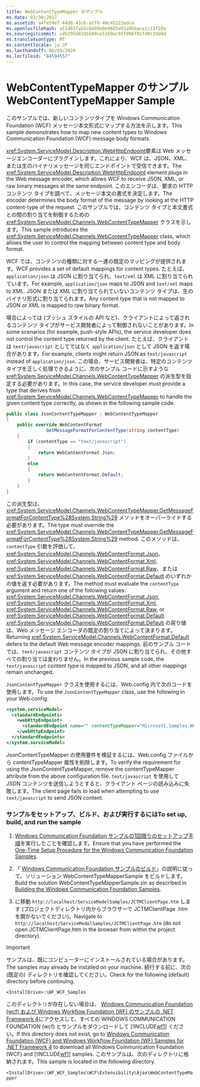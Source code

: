 ```yaml
---
title: WebContentTypeMapper のサンプル
ms.date: 03/30/2017
ms.assetid: a4fe59e7-44d8-43c6-a1f8-40c45223adca
ms.openlocfilehash: a51d03fab5c6499a0e9685e01a9bbace1c11f28a
ms.sourcegitcommit: cdb295dd1db589ce5169ac9ff096f01fd0c2da9d
ms.translationtype: MT
ms.contentlocale: ja-JP
ms.lasthandoff: 06/09/2020
ms.locfileid: "84594557"
---
```

# <a name="webcontenttypemapper-sample"></a><span data-ttu-id="f2503-102">WebContentTypeMapper のサンプル</span><span class="sxs-lookup"><span data-stu-id="f2503-102">WebContentTypeMapper Sample</span></span>
<span data-ttu-id="f2503-103">このサンプルでは、新しいコンテンツタイプを Windows Communication Foundation (WCF) メッセージ本文形式にマップする方法を示します。</span><span class="sxs-lookup"><span data-stu-id="f2503-103">This sample demonstrates how to map new content types to Windows Communication Foundation (WCF) message body formats.</span></span>  
  
 <span data-ttu-id="f2503-104"><xref:System.ServiceModel.Description.WebHttpEndpoint>要素は Web メッセージエンコーダーにプラグインします。これにより、WCF は、JSON、XML、または生のバイナリメッセージを同じエンドポイントで受信できます。</span><span class="sxs-lookup"><span data-stu-id="f2503-104">The <xref:System.ServiceModel.Description.WebHttpEndpoint> element plugs in the Web message encoder, which allows WCF to receive JSON, XML, or raw binary messages at the same endpoint.</span></span> <span data-ttu-id="f2503-105">このエンコーダは、要求の HTTP コンテンツ タイプを調べて、メッセージ本文の書式を決定します。</span><span class="sxs-lookup"><span data-stu-id="f2503-105">The encoder determines the body format of the message by looking at the HTTP content-type of the request.</span></span> <span data-ttu-id="f2503-106">このサンプルでは、コンテンツ タイプと本文書式との間の割り当てを制御するための <xref:System.ServiceModel.Channels.WebContentTypeMapper> クラスを示します。</span><span class="sxs-lookup"><span data-stu-id="f2503-106">This sample introduces the <xref:System.ServiceModel.Channels.WebContentTypeMapper> class, which allows the user to control the mapping between content type and body format.</span></span>  
  
 <span data-ttu-id="f2503-107">WCF では、コンテンツの種類に対する一連の既定のマッピングが提供されます。</span><span class="sxs-lookup"><span data-stu-id="f2503-107">WCF provides a set of default mappings for content types.</span></span> <span data-ttu-id="f2503-108">たとえば、`application/json` は JSON に割り当てられ、`text/xml` は XML に割り当てられています。</span><span class="sxs-lookup"><span data-stu-id="f2503-108">For example, `application/json` maps to JSON and `text/xml` maps to XML.</span></span> <span data-ttu-id="f2503-109">JSON または XML に割り当てられていないコンテンツ タイプは、生のバイナリ形式に割り当てられます。</span><span class="sxs-lookup"><span data-stu-id="f2503-109">Any content type that is not mapped to JSON or XML is mapped to raw binary format.</span></span>  
  
 <span data-ttu-id="f2503-110">場合によっては (プッシュ スタイルの API など)、クライアントによって返されるコンテンツ タイプがサービス開発者によって制御されないことがあります。</span><span class="sxs-lookup"><span data-stu-id="f2503-110">In some scenarios (for example, push-style APIs), the service developer does not control the content type returned by the client.</span></span> <span data-ttu-id="f2503-111">たとえば、クライアントは `text/javascript` としてではなく `application/json` として JSON を返す場合があります。</span><span class="sxs-lookup"><span data-stu-id="f2503-111">For example, clients might return JSON as `text/javascript` instead of `application/json`.</span></span> <span data-ttu-id="f2503-112">この場合、サービス開発者は、特定のコンテンツ タイプを正しく処理できるように、次のサンプル コードに示すような <xref:System.ServiceModel.Channels.WebContentTypeMapper> の派生型を指定する必要があります。</span><span class="sxs-lookup"><span data-stu-id="f2503-112">In this case, the service developer must provide a type that derives from <xref:System.ServiceModel.Channels.WebContentTypeMapper> to handle the given content type correctly, as shown in the following sample code.</span></span>  
  
```csharp  
public class JsonContentTypeMapper : WebContentTypeMapper  
{  
    public override WebContentFormat  
               GetMessageFormatForContentType(string contentType)  
    {  
        if (contentType == "text/javascript")  
        {  
            return WebContentFormat.Json;  
        }  
        else  
        {  
            return WebContentFormat.Default;  
        }  
    }  
}  
```  
  
 <span data-ttu-id="f2503-113">この派生型は、<xref:System.ServiceModel.Channels.WebContentTypeMapper.GetMessageFormatForContentType%28System.String%29> メソッドをオーバーライドする必要があります。</span><span class="sxs-lookup"><span data-stu-id="f2503-113">The type must override the <xref:System.ServiceModel.Channels.WebContentTypeMapper.GetMessageFormatForContentType%28System.String%29> method.</span></span> <span data-ttu-id="f2503-114">このメソッドは、`contentType` 引数を評価して、<xref:System.ServiceModel.Channels.WebContentFormat.Json>、<xref:System.ServiceModel.Channels.WebContentFormat.Xml>、<xref:System.ServiceModel.Channels.WebContentFormat.Raw>、または <xref:System.ServiceModel.Channels.WebContentFormat.Default> のいずれかの値を返す必要があります。</span><span class="sxs-lookup"><span data-stu-id="f2503-114">The method must evaluate the `contentType` argument and return one of the following values: <xref:System.ServiceModel.Channels.WebContentFormat.Json>, <xref:System.ServiceModel.Channels.WebContentFormat.Xml>, <xref:System.ServiceModel.Channels.WebContentFormat.Raw>, or <xref:System.ServiceModel.Channels.WebContentFormat.Default>.</span></span> <span data-ttu-id="f2503-115"><xref:System.ServiceModel.Channels.WebContentFormat.Default> の戻り値は、Web メッセージ エンコーダの既定の割り当てによって決まります。</span><span class="sxs-lookup"><span data-stu-id="f2503-115">Returning <xref:System.ServiceModel.Channels.WebContentFormat.Default> defers to the default Web message encoder mappings.</span></span> <span data-ttu-id="f2503-116">前のサンプル コードでは、`text/javascript` コンテンツ タイプが JSON に割り当てられ、その他すべての割り当ては変わりません。</span><span class="sxs-lookup"><span data-stu-id="f2503-116">In the previous sample code, the `text/javascript` content type is mapped to JSON, and all other mappings remain unchanged.</span></span>  
  
 <span data-ttu-id="f2503-117">`JsonContentTypeMapper` クラスを使用するには、Web.config 内で次のコードを使用します。</span><span class="sxs-lookup"><span data-stu-id="f2503-117">To use the `JsonContentTypeMapper` class, use the following in your Web.config:</span></span>  
  
```xml  
<system.serviceModel>  
  <standardEndpoints>  
    <webHttpEndpoint>  
      <standardEndpoint name="" contentTypeMapper="Microsoft.Samples.WebContentTypeMapper.JsonContentTypeMapper, JsonContentTypeMapper, Version=1.0.0.0, Culture=neutral, PublicKeyToken=null" />  
    </webHttpEndpoint>  
  </standardEndpoints>  
</system.serviceModel>  
```  
  
 <span data-ttu-id="f2503-118">JsonContentTypeMapper の使用要件を検証するには、Web.config ファイルから contentTypeMapper 属性を削除します。</span><span class="sxs-lookup"><span data-stu-id="f2503-118">To verify the requirement for using the JsonContentTypeMapper, remove the contentTypeMapper attribute from the above configuration file.</span></span> <span data-ttu-id="f2503-119">`text/javascript` を使用して JSON コンテンツを送信しようとすると、クライアント ページの読み込みに失敗します。</span><span class="sxs-lookup"><span data-stu-id="f2503-119">The client page fails to load when attempting to use `text/javascript` to send JSON content.</span></span>  
  
### <a name="to-set-up-build-and-run-the-sample"></a><span data-ttu-id="f2503-120">サンプルをセットアップ、ビルド、および実行するには</span><span class="sxs-lookup"><span data-stu-id="f2503-120">To set up, build, and run the sample</span></span>  
  
1. <span data-ttu-id="f2503-121">[Windows Communication Foundation サンプルの1回限りのセットアップ手順](one-time-setup-procedure-for-the-wcf-samples.md)を実行したことを確認します。</span><span class="sxs-lookup"><span data-stu-id="f2503-121">Ensure that you have performed the [One-Time Setup Procedure for the Windows Communication Foundation Samples](one-time-setup-procedure-for-the-wcf-samples.md).</span></span>  
  
2. <span data-ttu-id="f2503-122">「 [Windows Communication Foundation サンプルのビルド](building-the-samples.md)」の説明に従って、ソリューション WebContentTypeMapperSample をビルドします。</span><span class="sxs-lookup"><span data-stu-id="f2503-122">Build the solution WebContentTypeMapperSample.sln as described in [Building the Windows Communication Foundation Samples](building-the-samples.md).</span></span>  
  
3. <span data-ttu-id="f2503-123">に移動 `http://localhost/ServiceModelSamples/JCTMClientPage.htm` します (プロジェクトディレクトリ内からブラウザーで JCTMClientPage .htm を開かないでください)。</span><span class="sxs-lookup"><span data-stu-id="f2503-123">Navigate to `http://localhost/ServiceModelSamples/JCTMClientPage.htm` (do not open JCTMClientPage.htm in the browser from within the project directory).</span></span>  
  
> [!IMPORTANT]
> <span data-ttu-id="f2503-124">サンプルは、既にコンピューターにインストールされている場合があります。</span><span class="sxs-lookup"><span data-stu-id="f2503-124">The samples may already be installed on your machine.</span></span> <span data-ttu-id="f2503-125">続行する前に、次の (既定の) ディレクトリを確認してください。</span><span class="sxs-lookup"><span data-stu-id="f2503-125">Check for the following (default) directory before continuing.</span></span>  
>
> `<InstallDrive>:\WF_WCF_Samples`  
>
> <span data-ttu-id="f2503-126">このディレクトリが存在しない場合は、 [Windows Communication Foundation (wcf) および Windows Workflow Foundation (WF) のサンプルの .NET Framework 4](https://www.microsoft.com/download/details.aspx?id=21459)にアクセスして、すべての WINDOWS COMMUNICATION FOUNDATION (wcf) とサンプルをダウンロードして [!INCLUDE[wf1](../../../../includes/wf1-md.md)] ください。</span><span class="sxs-lookup"><span data-stu-id="f2503-126">If this directory does not exist, go to [Windows Communication Foundation (WCF) and Windows Workflow Foundation (WF) Samples for .NET Framework 4](https://www.microsoft.com/download/details.aspx?id=21459) to download all Windows Communication Foundation (WCF) and [!INCLUDE[wf1](../../../../includes/wf1-md.md)] samples.</span></span> <span data-ttu-id="f2503-127">このサンプルは、次のディレクトリに格納されます。</span><span class="sxs-lookup"><span data-stu-id="f2503-127">This sample is located in the following directory.</span></span>  
>
> `<InstallDrive>:\WF_WCF_Samples\WCF\Extensibility\Ajax\WebContentTypeMapper`  
